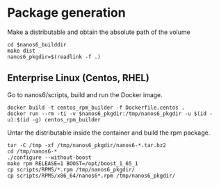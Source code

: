 # Package generation

Make a distributable and obtain the absolute path of the volume

```
cd $nanos6_builddir
make dist
nanos6_pkgdir=$(readlink -f .)
```

## Enterprise Linux (Centos, RHEL)

Go to nanos6/scripts, build and run the Docker image.

```
docker build -t centos_rpm_builder -f Dockerfile.centos .
docker run --rm -ti -v $nanos6_pkgdir:/tmp/nanos6_pkgdir -u $(id -u):$(id -g) centos_rpm_builder
```

Untar the distributable inside the container and build the rpm package.

```
tar -C /tmp -xf /tmp/nanos6_pkgdir/nanos6-*.tar.bz2
cd /tmp/nanos6-*
./configure --without-boost
make rpm RELEASE=1 BOOST=/opt/boost_1_65_1
cp scripts/RPMS/*.rpm /tmp/nanos6_pkgdir/
cp scripts/RPMS/x86_64/nanos6*.rpm /tmp/nanos6_pkgdir/
```

